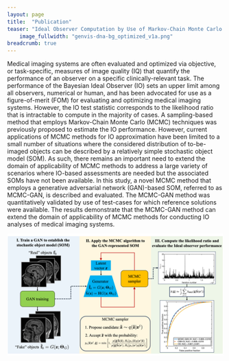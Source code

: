 ```yaml
---
layout: page
title:  "Publication"
teaser: "Ideal Observer Computation by Use of Markov-Chain Monte Carlo with Generative Adversarial Networks."
    image_fullwidth: "genvis-dna-bg_optimized_v1a.png"
breadcrumb: true
---
```

Medical imaging systems are often evaluated and optimized via objective, or task-specific, measures of image quality (IQ) that quantify the performance of an observer on a specific clinically-relevant task. The performance of the Bayesian Ideal Observer (IO) sets an upper limit among all observers, numerical or human, and has been advocated for use as a figure-of-merit (FOM) for evaluating and optimizing medical imaging systems. However, the IO test statistic corresponds to the likelihood ratio that is intractable to compute in the majority of cases. A sampling-based method that employs Markov-Chain Monte Carlo (MCMC) techniques was previously proposed to estimate the IO performance. However, current applications of MCMC methods for IO approximation have been limited to a small number of situations where the considered distribution of to-be-imaged objects can be described by a relatively simple stochastic object model (SOM). As such, there remains an important need to extend the domain of applicability of MCMC methods to address a large variety of scenarios where IO-based assessments are needed but the associated SOMs have not been available. In this study, a novel MCMC method that employs a generative adversarial network (GAN)-based SOM, referred to as MCMC-GAN, is described and evaluated. The MCMC-GAN method was quantitatively validated by use of test-cases for which reference solutions were available. The results demonstrate that the MCMC-GAN method can extend the domain of applicability of MCMC methods for conducting IO analyses of medical imaging systems.

<div class="row">
    <div class="small-12 columns">
        <img src="/assets/img/news/MCMC-GAN.png">
    </div>
</div>
